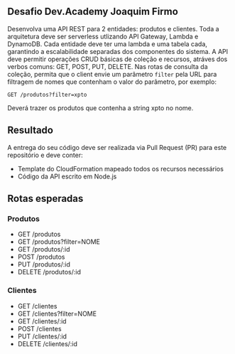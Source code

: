 ## Desafio Dev.Academy Joaquim Firmo

Desenvolva uma API REST para 2 entidades: produtos e clientes. Toda a arquitetura deve ser serverless utlizando API Gateway, Lambda e DynamoDB.
Cada entidade deve ter uma lambda e uma tabela cada, garantindo a escalabilidade separadas dos componentes do sistema. A API deve permitir operações CRUD básicas de coleção e recursos, atráves dos verbos comuns: GET, POST, PUT, DELETE.
Nas rotas de consulta da coleção, permita que o client envie um parâmetro `filter` pela URL para filtragem de nomes que contenham o valor do parâmetro, por exemplo:

```curl
GET /produtos?filter=xpto
```

Deverá trazer os produtos que contenha a string xpto no nome.

## Resultado
A entrega do seu código deve ser realizada via Pull Request (PR) para este repositório e deve conter:
- Template do CloudFormation mapeado todos os recursos necessários
- Código da API escrito em Node.js

## Rotas esperadas
### Produtos
- GET /produtos
- GET /produtos?filter=NOME
- GET /produtos/:id
- POST /produtos
- PUT /produtos/:id
- DELETE /produtos/:id
### Clientes
- GET /clientes
- GET /clientes?filter=NOME
- GET /clientes/:id
- POST /clientes
- PUT /clientes/:id
- DELETE /clientes/:id



